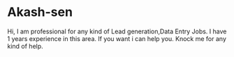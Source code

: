 # Akash-sen
Hi, I am professional for any kind of Lead generation,Data Entry Jobs. I have 1 years experience in this area. If you want i can help you. Knock me for any kind of help.
